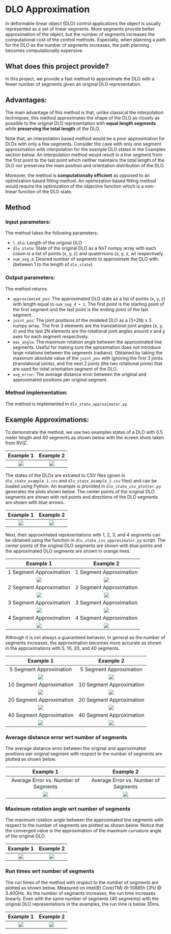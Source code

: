 # DLO Approximation

In deformable linear object (DLO) control applications the object is usually represented as a set of linear segments. More segments provide better approximation of the object, but the number of segments increases the computational cost of the control methods. Especially, when planning a path for the DLO as the number of segments increases, the path planning becomes computationally expensive. 

## What does this project provide?
In this project, we provide a fast method to approximate the DLO with a fewer number of segments given an original DLO representation. 

## Advantages:
The main advantage of this method is that, unlike classical the interpolation techniques, this method approximates the shape of the DLO as closely as possible to the original DLO representation with **equal length segments** while **preserving the total length** of the DLO. 

Note that, an interpolation based method would be a poor approximation for DLOs with only a few segments. Consider the case with only one segment approximation with interpolation for the example DLO states in the Examples section below. An interpolation method would result in a line segment from the first point to the last point which neither maintains the total length of the DLO nor preserves the main position and orientation distribution of the DLO.

Moreover, the method is **computationally  efficient** as opposed to an optimization based fitting method. An optimization based fitting method would require the optimization of the objective function which is a non-linear function of the DLO state. 

## Method 
### Input parameters:

The method takes the following parameters:
- `l_dlo`: Length of the original DLO
- `dlo_state`: State of the original DLO as a Nx7 numpy array with each colum is a list of points (x, y, z) and quaternions (x, y, z, w) respectively.
- `num_seg_d`: Desired number of segments to approximate the DLO with. (between 1 to the length of `dlo_state`)

### Output parameters:

The method returns 
- `approximated_pos`: The approximated DLO state as a list of points (x, y, z) with length equal to `num_seg_d + 1`. The first point is the starting point of the first segment and the last point is the ending point of the last segment.
- `joint_pos`: The joint positions of the modeled DLO as a (3+2N) x 3 numpy array. The first 3 elements are the translational joint angles (x, y, z) and the last 2N elements are the rotational joint angles around x and y axes for each segment respectively.
- `max_angle`: The maximum rotation angle between the approximated line segments. Useful for making sure the aproximation does not introduce large rotations between the segments (radians). Obtained by taking the maximum absolute value of the `joint_pos` with ignoring the first 3 joints (translational joints), and the next 2 joints (the two rotational joints) that are used for inital orientation segment of the DLO.
- `avg_error`: The average distance error between the original and approximated positions per original segment. 

### Method implementation:

The method is implemented in `dlo_state_approximator.py`. 


## Example Approximations:

To demonstrate the method, we use two examples states of a DLO with 0.5 meter length and 40 segments as shown below with the screen shots taken from RVIZ. 

Example 1                |  Example 2
:-------------------------:|:-------------------------:
![](./.imgs/dlo_state_example_1_cropped.png)  |  ![](./.imgs/dlo_state_example_2_cropped.png)


The states of the DLOs are extrated to CSV files (given in `dlo_state_example_1.csv` and `dlo_state_example_2.csv` files) and can be loaded using Python. An example is provided in `dlo_state_csv_plotter.py` generates the plots shown below.
The center points of the original DLO segments are shown with red points and directions of the DLO segments are shown with blue arrows.

Example 1                |  Example 2
:-------------------------:|:-------------------------:
![](./.imgs/reading_from_csv_example_1.png)  |  ![](./.imgs/reading_from_csv_example_2.png)

Next, their approximated representations with 1, 2, 3, and 4 segments can be obtained using the function in `dlo_state_csv_approximator.py` script. The center points of the original DLO segments are shown with blue points and the approximated DLO segments are shown in orange lines.  

Example 1                |  Example 2
:-------------------------:|:-------------------------:
1 Segment Approximation  |  1 Segment Approximation
![](./.imgs/approx_ex1_num_seg_01.png)  |  ![](./.imgs/approx_ex2_num_seg_01.png)
2 Segment Approximation  |  2 Segment Approximation
![](./.imgs/approx_ex1_num_seg_02.png)  |  ![](./.imgs/approx_ex2_num_seg_02.png)
3 Segment Approximation  |  3 Segment Approximation
![](./.imgs/approx_ex1_num_seg_03.png)  |  ![](./.imgs/approx_ex2_num_seg_03.png)
4 Segment Approximation  |  4 Segment Approximation
![](./.imgs/approx_ex1_num_seg_04.png)  |  ![](./.imgs/approx_ex2_num_seg_04.png)

Although it is not always a guaranteed behavior, in general as the number of segments increases, the approximation becomes more accurate as shown in the approximations with 5, 10, 20, and 40 segments.

Example 1                |  Example 2
:-------------------------:|:-------------------------:
5 Segment Approximation  |  5 Segment Approximation
![](./.imgs/approx_ex1_num_seg_05.png)  |  ![](./.imgs/approx_ex2_num_seg_05.png)
10 Segment Approximation  |  10 Segment Approximation
![](./.imgs/approx_ex1_num_seg_10.png)  |  ![](./.imgs/approx_ex2_num_seg_10.png)
20 Segment Approximation  |  20 Segment Approximation
![](./.imgs/approx_ex1_num_seg_20.png)  |  ![](./.imgs/approx_ex2_num_seg_20.png)
40 Segment Approximation  |  40 Segment Approximation
![](./.imgs/approx_ex1_num_seg_40.png)  |  ![](./.imgs/approx_ex2_num_seg_40.png)


### Average distance error wrt number of segments
The average distance error between the original and approximated positions per original segment with respect to the number of segments are plotted as shown below.


Example 1                |  Example 2
:-------------------------:|:-------------------------:
Average Error vs. Number of Segments  |  Average Error vs. Number of Segments
![](./.imgs/ex1_avr_err_vs_num_segments_start_from_beginning.png)  |  ![](./.imgs/ex2_avr_err_vs_num_segments_start_from_beginning.png)

### Maximum rotation angle wrt number of segments
The maximum rotation angle between the approximated line segments with respect to the number of segments are plotted as shown below. Notice that the converged value is the approximation of the maximum curvature angle of the original DLO.

Example 1                |  Example 2
:-------------------------:|:-------------------------:
![](./.imgs/ex1_max_angle_vs_num_segments_start_from_beginning.png)  |  ![](./.imgs/ex2_max_angle_vs_num_segments_start_from_beginning.png)

### Run times wrt number of segments
The run times of the method with respect to the number of segments are plotted as shown below. Measured on Intel(R) Core(TM) i9-10885h CPU @ 3.40GHz. As the number of segments increases, the run time increases linearly. Even with the same number of segments (40 segments) with the original DLO representations in the examples, the run time is below 30ms.

Example 1                |  Example 2
:-------------------------:|:-------------------------:
![](./.imgs/ex1_run_times_vs_num_segments_start_from_beginning.png)  |  ![](./.imgs/ex2_run_times_vs_num_segments_start_from_beginning.png)